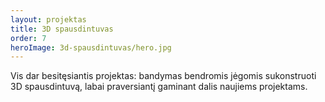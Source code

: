 ```yaml
---
layout: projektas
title: 3D spausdintuvas
order: 7
heroImage: 3d-spausdintuvas/hero.jpg
---
```

Vis dar besitęsiantis projektas: bandymas bendromis jėgomis sukonstruoti 3D
spausdintuvą, labai praversiantį gaminant dalis naujiems projektams.
